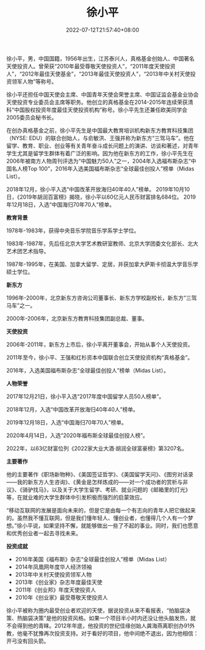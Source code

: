 ﻿---
weight: 
title: "徐小平"
description: "徐小平，男，中国国籍，1956年出生，江苏泰兴人，真格基金创始人、中国著名天使投资人。曾荣获“2010年最受尊敬天使投资人”，“2011年度天使投资人”，“2012年最佳天使基金”，“2013年最佳天使投资人”，“2013年中关村天使投资领军人物”等称号。"
date: 2022-07-12T21:57:40+08:00
lastmod: 2022-07-12T16:45:40+08:00
draft: false
authors: ["yangsi"]
featuredImage: "xuxiaoping.png"
link: "https://www.weibo.com/xuxiaoping?refer_flag=1005055014_    https://baike.baidu.com/item/%E5%BE%90%E5%B0%8F%E5%B9%B3/45375?fr=aladdin"
tags: ["微博","徐小平"]
categories: ["navigation"]
navigation: ["微博"]
lightgallery: true
toc: true
pinned: false
recommend: false
recommend1: false
---
徐小平，男，中国国籍，1956年出生，江苏泰兴人，真格基金创始人、中国著名天使投资人。曾荣获“2010年最受尊敬天使投资人”，“2011年度天使投资人”，“2012年最佳天使基金”，“2013年最佳天使投资人”，“2013年中关村天使投资领军人物”等称号。

徐小平还担任中国天使会主席、中国青年天使会荣誉主席、中国证监会基金业协会天使投资专业委员会主席等职务。他创立的真格基金在2014-2015年连续荣获清科“中国股权投资年度最佳天使投资机构”称号。徐小平先生还兼任欧美同学会2005委员会秘书长。

在创办真格基金之前，徐小平先生是中国最大教育培训机构新东方教育科技集团（NYSE: EDU）的联合创始人，与俞敏洪、王强并称为新东方“三驾马车”。他在留学、教育、职业、创业等有关青年奋斗成长问题上的演讲、访谈和著述，对青年学生尤其是留学生群体有着广泛的影响。因为他在新东方的工作，徐小平先生在2006年被南方人物周刊评选为“中国魅力50人”之一，2004年入选福布斯杂志“中国名人榜Top 100”，2016年入选美国福布斯杂志“全球最佳创投人”榜单（Midas List）。

2018年12月，徐小平入选“中国改革开放海归40年40人”榜单。 2019年10月10日，《2019年胡润百富榜》揭晓，徐小平以60亿元人民币财富排名684位。 2019年12月18日，入选“中国海归70年70人”榜单。

**教育背景**

1978年-1983年，获得中央音乐学院音乐学系学士学位。

1983年-1987年，先后任北京大学艺术教研室教师、北京大学团委文化部长、北大艺术团艺术指导。

1987年-1995年，在美国、加拿大留学、定居，并获加拿大萨斯卡彻温大学音乐学硕士学位。

**新东方**

1996年-2000年，北京新东方咨询公司董事长、新东方学校副校长，新东方“三驾马车”之一。

2000年-2006年，北京新东方教育科技集团副总裁、董事。

**天使投资**

2006年-2011年，新东方上市后，徐小平离开董事会，开始从事个人天使投资。

2011年至今，徐小平、王强和红杉资本中国联合创立天使投资机构“真格基金”。

2016年，入选美国福布斯杂志“全球最佳创投人”榜单（Midas List）。

**人物荣誉**

2017年12月21日，徐小平入选“2017年度中国留学人员50人榜单”。

2018年12月，入选“中国改革开放海归40年40人”榜单。

2019年12月18日，入选“中国海归70年70人”榜单。

2020年4月14日，入选“2020年福布斯全球最佳创投人榜”。

2022年，以63亿财富位列《2022家大业大酒·胡润全球富豪榜》第3207名。

**主要著作**

他的主要著作《职场新物种》、《美国签证哲学》、《美国留学天问》、《图穷对话录——我的新东方人生咨询》、《黄金是怎样炼成的——对一个成功者的赏析与非议》、《骑驴找马》，以及关于大学生留学、考研、就业问题的《邮箱里的灯光》等，在就业难的大学生群体中引发积极而强烈的启蒙效应。

“移动互联网的发展是面向未来的，但是它是由每一个有志向的青年人把它做起来的。虽然我不懂互联网，但是我们懂年轻人、懂创业者，也懂得几个人有一个梦想。”徐小平说，如果坚持不懈，就能够做出一些了不起的事业。同时，我们也愿意和优秀创业者一起去寻找未来。

**投资成就**

- 2016年美国《福布斯》杂志“全球最佳创投人”榜单（Midas List）
- 2014年凤凰网年度华人经济领袖
- 2013年中关村天使投资领军人物
- 2013年《创业家》杂志年度最佳天使
- 2011年《创业邦》年度天使投资人
- 2010年《创业家》最受尊敬天使投资人

徐小平被称为圈内最受创业者欢迎的天使，据说投资从来不看报表，“拍脑袋决策、热脑袋决策”是他的投资风格。如果一个项目半小时内还没让他头脑发热，就不会得到他的青睐。2012年年底，他投资的世纪佳缘创始人龚海燕离职创办91外教，他毫不犹豫再次投资支持。对于看好的项目，他中间绝不退出，因为他相信：开弓没有回头箭。